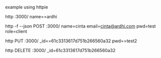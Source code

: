example using httpie

http :3000/ name==ardhi

http -f --json POST :3000/ name=cinta email=cinta@ardhi.com pwd=test role=client

http PUT :3000/ _id==61c3313617d751b266560a32 pwd==test2

http DELETE :3000/ _id=61c3313617d751b266560a32